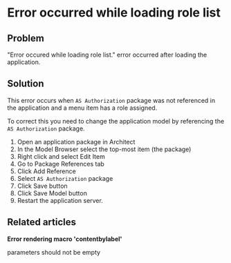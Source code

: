 # Error occurred while loading role list

## Problem

"Error occured while loading role list." error occurred after loading the application.

## Solution

This error occurs when `AS Authorization` package was not referenced in the application and a menu item has a role assigned.

To correct this you need to change the application model by referencing the `AS Authorization` package.  
  

1.  Open an application package in Architect
2.  In the Model Browser select the top-most item (the package)
3.  Right click and select Edit Item
4.  Go to Package References tab
5.  Click Add Reference
6.  Select `AS Authorization` package
7.  Click Save button
8.  Click Save Model button
9.  Restart the application server.

## Related articles

**Error rendering macro 'contentbylabel'**

parameters should not be empty
